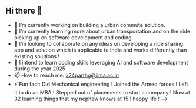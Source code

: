 ## Hi there 👋
- 🔭 I’m currently working on building a urban commute solution.
- 🌱 I’m currently learning more about urban transportation and on the side picking up on software development and coding.
- 👯 I’m looking to collaborate on any ideas on developing a ride sharing app and solution which is applicable to India and works differently than existing solutions !
- 🤔 I intend to learn coding skills leveraging AI and software development during the year 2025  
- 📫 How to reach me: x24parthg@iima.ac.in
- ⚡ Fun fact: Did Mechanical engineering ! Joined the Armed forces ! Left it to do an MBA ! Stepped out of placements to start a company ! Now at 32 learning things that my nephew knows at 15  !  happy life !
-->
